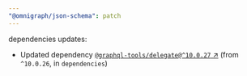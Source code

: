 ```yaml
---
"@omnigraph/json-schema": patch
---
```

dependencies updates:
  - Updated dependency [`@graphql-tools/delegate@^10.0.27` ↗︎](https://www.npmjs.com/package/@graphql-tools/delegate/v/10.0.27) (from `^10.0.26`, in `dependencies`)
